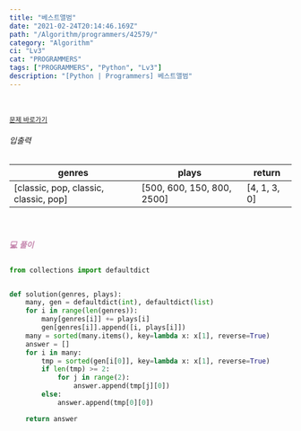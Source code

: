 ```yaml
---
title: "베스트앨범"
date: "2021-02-24T20:14:46.169Z"
path: "/Algorithm/programmers/42579/"
category: "Algorithm"
ci: "Lv3"
cat: "PROGRAMMERS"
tags: ["PROGRAMMERS", "Python", "Lv3"]
description: "[Python | Programmers] 베스트앨범"
---
```


<br />

<a href="https://programmers.co.kr/learn/courses/30/lessons/42579"><small>문제 바로가기</small></a>

###### 입출력

| genres                                | plays                      | return       |
| ------------------------------------- | -------------------------- | ------------ |
| [classic, pop, classic, classic, pop] | [500, 600, 150, 800, 2500] | [4, 1, 3, 0] |

<br />

##### <h5 style="color:#C587AE;">💻 풀이</h5>

```python
from collections import defaultdict


def solution(genres, plays):
    many, gen = defaultdict(int), defaultdict(list)
    for i in range(len(genres)):
        many[genres[i]] += plays[i]
        gen[genres[i]].append([i, plays[i]])
    many = sorted(many.items(), key=lambda x: x[1], reverse=True)
    answer = []
    for i in many:
        tmp = sorted(gen[i[0]], key=lambda x: x[1], reverse=True)
        if len(tmp) >= 2:
            for j in range(2):
                answer.append(tmp[j][0])
        else:
            answer.append(tmp[0][0])

    return answer
```

<br />



